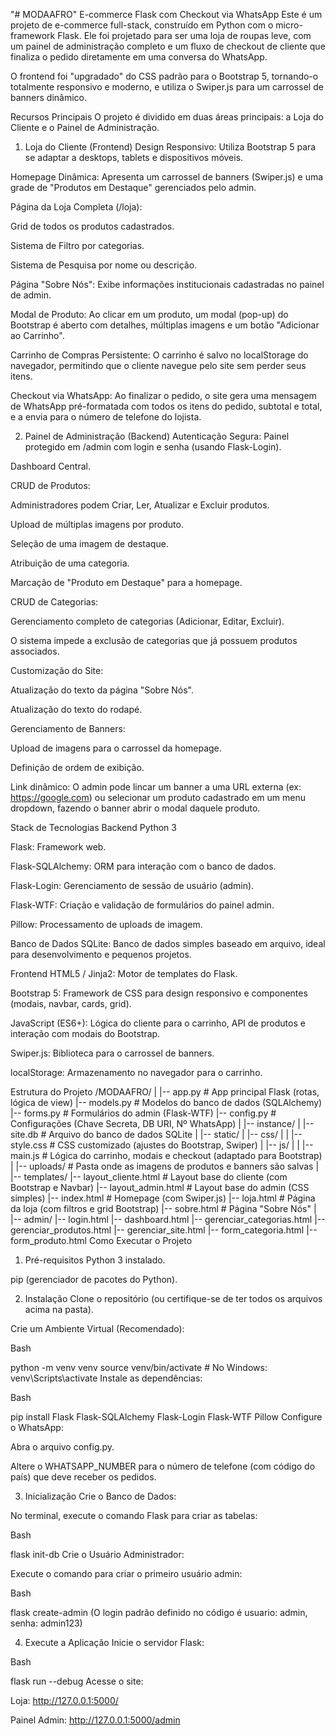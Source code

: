 "# MODAAFRO" 
E-commerce Flask com Checkout via WhatsApp
Este é um projeto de e-commerce full-stack, construído em Python com o micro-framework Flask. Ele foi projetado para ser uma loja de roupas leve, com um painel de administração completo e um fluxo de checkout de cliente que finaliza o pedido diretamente em uma conversa do WhatsApp.

O frontend foi "upgradado" do CSS padrão para o Bootstrap 5, tornando-o totalmente responsivo e moderno, e utiliza o Swiper.js para um carrossel de banners dinâmico.

Recursos Principais
O projeto é dividido em duas áreas principais: a Loja do Cliente e o Painel de Administração.

1. Loja do Cliente (Frontend)
Design Responsivo: Utiliza Bootstrap 5 para se adaptar a desktops, tablets e dispositivos móveis.

Homepage Dinâmica: Apresenta um carrossel de banners (Swiper.js) e uma grade de "Produtos em Destaque" gerenciados pelo admin.

Página da Loja Completa (/loja):

Grid de todos os produtos cadastrados.

Sistema de Filtro por categorias.

Sistema de Pesquisa por nome ou descrição.

Página "Sobre Nós": Exibe informações institucionais cadastradas no painel de admin.

Modal de Produto: Ao clicar em um produto, um modal (pop-up) do Bootstrap é aberto com detalhes, múltiplas imagens e um botão "Adicionar ao Carrinho".

Carrinho de Compras Persistente: O carrinho é salvo no localStorage do navegador, permitindo que o cliente navegue pelo site sem perder seus itens.

Checkout via WhatsApp: Ao finalizar o pedido, o site gera uma mensagem de WhatsApp pré-formatada com todos os itens do pedido, subtotal e total, e a envia para o número de telefone do lojista.

2. Painel de Administração (Backend)
Autenticação Segura: Painel protegido em /admin com login e senha (usando Flask-Login).

Dashboard Central.

CRUD de Produtos:

Administradores podem Criar, Ler, Atualizar e Excluir produtos.

Upload de múltiplas imagens por produto.

Seleção de uma imagem de destaque.

Atribuição de uma categoria.

Marcação de "Produto em Destaque" para a homepage.

CRUD de Categorias:

Gerenciamento completo de categorias (Adicionar, Editar, Excluir).

O sistema impede a exclusão de categorias que já possuem produtos associados.

Customização do Site:

Atualização do texto da página "Sobre Nós".

Atualização do texto do rodapé.

Gerenciamento de Banners:

Upload de imagens para o carrossel da homepage.

Definição de ordem de exibição.

Link dinâmico: O admin pode lincar um banner a uma URL externa (ex: https://google.com) ou selecionar um produto cadastrado em um menu dropdown, fazendo o banner abrir o modal daquele produto.

Stack de Tecnologias
Backend
Python 3

Flask: Framework web.

Flask-SQLAlchemy: ORM para interação com o banco de dados.

Flask-Login: Gerenciamento de sessão de usuário (admin).

Flask-WTF: Criação e validação de formulários do painel admin.

Pillow: Processamento de uploads de imagem.

Banco de Dados
SQLite: Banco de dados simples baseado em arquivo, ideal para desenvolvimento e pequenos projetos.

Frontend
HTML5 / Jinja2: Motor de templates do Flask.

Bootstrap 5: Framework de CSS para design responsivo e componentes (modais, navbar, cards, grid).

JavaScript (ES6+): Lógica do cliente para o carrinho, API de produtos e interação com modais do Bootstrap.

Swiper.js: Biblioteca para o carrossel de banners.

localStorage: Armazenamento no navegador para o carrinho.

Estrutura do Projeto
/MODAAFRO/
|
|-- app.py             # App principal Flask (rotas, lógica de view)
|-- models.py          # Modelos do banco de dados (SQLAlchemy)
|-- forms.py           # Formulários do admin (Flask-WTF)
|-- config.py          # Configurações (Chave Secreta, DB URI, Nº WhatsApp)
|
|-- instance/
|   |-- site.db        # Arquivo do banco de dados SQLite
|
|-- static/
|   |-- css/
|   |   |-- style.css  # CSS customizado (ajustes do Bootstrap, Swiper)
|   |-- js/
|   |   |-- main.js    # Lógica do carrinho, modais e checkout (adaptado para Bootstrap)
|   |-- uploads/       # Pasta onde as imagens de produtos e banners são salvas
|
|-- templates/
    |-- layout_cliente.html  # Layout base do cliente (com Bootstrap e Navbar)
    |-- layout_admin.html    # Layout base do admin (CSS simples)
    |-- index.html           # Homepage (com Swiper.js)
    |-- loja.html            # Página da loja (com filtros e grid Bootstrap)
    |-- sobre.html           # Página "Sobre Nós"
    |
    |-- admin/
        |-- login.html
        |-- dashboard.html
        |-- gerenciar_categorias.html
        |-- gerenciar_produtos.html
        |-- gerenciar_site.html
        |-- form_categoria.html
        |-- form_produto.html
Como Executar o Projeto
1. Pré-requisitos
Python 3 instalado.

pip (gerenciador de pacotes do Python).

2. Instalação
Clone o repositório (ou certifique-se de ter todos os arquivos acima na pasta).

Crie um Ambiente Virtual (Recomendado):

Bash

python -m venv venv
source venv/bin/activate  # No Windows: venv\Scripts\activate
Instale as dependências:

Bash

pip install Flask Flask-SQLAlchemy Flask-Login Flask-WTF Pillow
Configure o WhatsApp:

Abra o arquivo config.py.

Altere o WHATSAPP_NUMBER para o número de telefone (com código do país) que deve receber os pedidos.

3. Inicialização
Crie o Banco de Dados:

No terminal, execute o comando Flask para criar as tabelas:

Bash

flask init-db
Crie o Usuário Administrador:

Execute o comando para criar o primeiro usuário admin:

Bash

flask create-admin
(O login padrão definido no código é usuario: admin, senha: admin123)

4. Execute a Aplicação
Inicie o servidor Flask:

Bash

flask run --debug
Acesse o site:

Loja: http://127.0.0.1:5000/

Painel Admin: http://127.0.0.1:5000/admin
